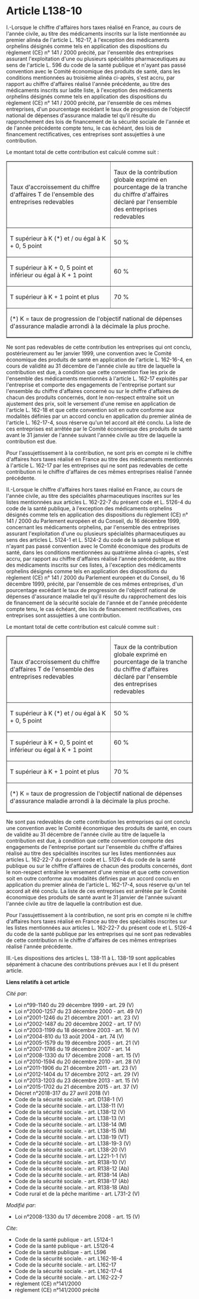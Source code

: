 # Article L138-10

I.-Lorsque le chiffre d'affaires hors taxes réalisé en France, au cours de l'année civile, au titre des médicaments inscrits
sur la liste mentionnée au premier alinéa de l'article L. 162-17, à l'exception des médicaments orphelins désignés comme tels
en application des dispositions du règlement (CE) n° 141 / 2000 précité, par l'ensemble des entreprises assurant
l'exploitation d'une ou plusieurs spécialités pharmaceutiques au sens de l'article L. 596 du code de la santé publique et
n'ayant pas passé convention avec le Comité économique des produits de santé, dans les conditions mentionnées au troisième
alinéa ci-après, s'est accru, par rapport au chiffre d'affaires réalisé l'année précédente, au titre des médicaments inscrits
sur ladite liste, à l'exception des médicaments orphelins désignés comme tels en application des dispositions du règlement
(CE) n° 141 / 2000 précité, par l'ensemble de ces mêmes entreprises, d'un pourcentage excédant le taux de progression de
l'objectif national de dépenses d'assurance maladie tel qu'il résulte du rapprochement des lois de financement de la sécurité
sociale de l'année et de l'année précédente compte tenu, le cas échéant, des lois de financement rectificatives, ces
entreprises sont assujetties à une contribution. 

Le montant total de cette contribution est calculé comme suit : 

<table cellspacing="0" border="1" cellpadding="0" width="605" align="center">
  <tbody>
    <tr>
      <td width="341">

Taux d'accroissement du chiffre d'affaires T de l'ensemble des entreprises redevables 

</td>
      <td width="264">

Taux de la contribution globale exprimé en pourcentage de la tranche du chiffre d'affaires déclaré par l'ensemble des
entreprises redevables 

</td>
    </tr>
    <tr>
      <td width="341" valign="top">

T supérieur à K (*) et / ou égal à K + 0, 5 point 

</td>
      <td width="264">

50 % 

</td>
    </tr>
    <tr>
      <td width="341" valign="top">

T supérieur à K + 0, 5 point et inférieur ou égal à K + 1 point 

</td>
      <td width="264">

60 % 

</td>
    </tr>
    <tr>
      <td valign="top" width="341">

T supérieur à K + 1 point et plus 

</td>
      <td width="264">

70 % 

</td>
    </tr>
    <tr>
      <td width="605" colspan="2">

(*) K = taux de progression de l'objectif national de dépenses d'assurance maladie arrondi à la décimale la plus proche. 

</td>
    </tr>
  </tbody>
</table>

Ne sont pas redevables de cette contribution les entreprises qui ont conclu, postérieurement au 1er janvier 1999, une
convention avec le Comité économique des produits de santé en application de l'article L. 162-16-4, en cours de validité au
31 décembre de l'année civile au titre de laquelle la contribution est due, à condition que cette convention fixe les prix de
l'ensemble des médicaments mentionnés à l'article L. 162-17 exploités par l'entreprise et comporte des engagements de
l'entreprise portant sur l'ensemble du chiffre d'affaires concerné ou sur le chiffre d'affaires de chacun des produits
concernés, dont le non-respect entraîne soit un ajustement des prix, soit le versement d'une remise en application de
l'article L. 162-18 et que cette convention soit en outre conforme aux modalités définies par un accord conclu en application
du premier alinéa de l'article L. 162-17-4, sous réserve qu'un tel accord ait été conclu. La liste de ces entreprises est
arrêtée par le Comité économique des produits de santé avant le 31 janvier de l'année suivant l'année civile au titre de
laquelle la contribution est due. 

Pour l'assujettissement à la contribution, ne sont pris en compte ni le chiffre d'affaires hors taxes réalisé en France au
titre des médicaments mentionnés à l'article L. 162-17 par les entreprises qui ne sont pas redevables de cette contribution
ni le chiffre d'affaires de ces mêmes entreprises réalisé l'année précédente. 

II.-Lorsque le chiffre d'affaires hors taxes réalisé en France, au cours de l'année civile, au titre des spécialités
pharmaceutiques inscrites sur les listes mentionnées aux articles L. 162-22-7 du présent code et L. 5126-4 du code de la
santé publique, à l'exception des médicaments orphelins désignés comme tels en application des dispositions du règlement (CE)
n° 141 / 2000 du Parlement européen et du Conseil, du 16 décembre 1999, concernant les médicaments orphelins, par l'ensemble
des entreprises assurant l'exploitation d'une ou plusieurs spécialités pharmaceutiques au sens des articles L. 5124-1 et L.
5124-2 du code de la santé publique et n'ayant pas passé convention avec le Comité économique des produits de santé, dans les
conditions mentionnées au quatrième alinéa ci-après, s'est accru, par rapport au chiffre d'affaires réalisé l'année
précédente, au titre des médicaments inscrits sur ces listes, à l'exception des médicaments orphelins désignés comme tels en
application des dispositions du règlement (CE) n° 141 / 2000 du Parlement européen et du Conseil, du 16 décembre 1999,
précité, par l'ensemble de ces mêmes entreprises, d'un pourcentage excédant le taux de progression de l'objectif national de
dépenses d'assurance maladie tel qu'il résulte du rapprochement des lois de financement de la sécurité sociale de l'année et
de l'année précédente compte tenu, le cas échéant, des lois de financement rectificatives, ces entreprises sont assujetties à
une contribution. 

Le montant total de cette contribution est calculé comme suit : 
<table cellspacing="0" width="605" border="1" align="center" cellpadding="0">
  <tbody>
    <tr>
      <td width="341">

Taux d'accroissement du chiffre d'affaires T de l'ensemble des entreprises redevables 

</td>
      <td width="264">

Taux de la contribution globale exprimé en pourcentage de la tranche du chiffre d'affaires déclaré par l'ensemble des
entreprises redevables 

</td>
    </tr>
    <tr>
      <td width="341" valign="top">

T supérieur à K (*) et / ou égal à K + 0, 5 point 

</td>
      <td valign="top" width="264">

50 % 

</td>
    </tr>
    <tr>
      <td width="341" valign="top">

T supérieur à K + 0, 5 point et inférieur ou égal à K + 1 point 

</td>
      <td valign="top" width="264">

60 % 

</td>
    </tr>
    <tr>
      <td valign="top" width="341">

T supérieur à K + 1 point et plus 

</td>
      <td valign="top" width="264">

70 % 

</td>
    </tr>
    <tr>
      <td colspan="2" width="605" valign="top">

(*) K = taux de progression de l'objectif national de dépenses d'assurance maladie arrondi à la décimale la plus proche. 

</td>
    </tr>
  </tbody>
</table>

Ne sont pas redevables de cette contribution les entreprises qui ont conclu une convention avec le Comité économique des
produits de santé, en cours de validité au 31 décembre de l'année civile au titre de laquelle la contribution est due, à
condition que cette convention comporte des engagements de l'entreprise portant sur l'ensemble du chiffre d'affaires réalisé
au titre des spécialités inscrites sur les listes mentionnées aux articles L. 162-22-7 du présent code et L. 5126-4 du code
de la santé publique ou sur le chiffre d'affaires de chacun des produits concernés, dont le non-respect entraîne le versement
d'une remise et que cette convention soit en outre conforme aux modalités définies par un accord conclu en application du
premier alinéa de l'article L. 162-17-4, sous réserve qu'un tel accord ait été conclu. La liste de ces entreprises est
arrêtée par le Comité économique des produits de santé avant le 31 janvier de l'année suivant l'année civile au titre de
laquelle la contribution est due. 

Pour l'assujettissement à la contribution, ne sont pris en compte ni le chiffre d'affaires hors taxes réalisé en France au
titre des spécialités inscrites sur les listes mentionnées aux articles L. 162-22-7 du présent code et L. 5126-4 du code de
la santé publique par les entreprises qui ne sont pas redevables de cette contribution ni le chiffre d'affaires de ces mêmes
entreprises réalisé l'année précédente. 

III.-Les dispositions des articles L. 138-11 à L. 138-19 sont applicables séparément à chacune des contributions prévues aux
I et II du présent article.

**Liens relatifs à cet article**

_Cité par_:

  - Loi n°99-1140 du 29 décembre 1999 - art. 29 (V)
  - Loi n°2000-1257 du 23 décembre 2000 - art. 49 (V)
  - Loi n°2001-1246 du 21 décembre 2001 - art. 23 (V)
  - Loi n°2002-1487 du 20 décembre 2002 - art. 17 (V)
  - Loi n°2003-1199 du 18 décembre 2003 - art. 16 (V)
  - Loi n°2004-810 du 13 août 2004 - art. 74 (V)
  - Loi n°2005-1579 du 19 décembre 2005 - art. 21 (V)
  - Loi n°2007-1786 du 19 décembre 2007 - art. 14
  - Loi n°2008-1330 du 17 décembre 2008 - art. 15 (V)
  - Loi n°2010-1594 du 20 décembre 2010 - art. 28 (V)
  - Loi n°2011-1906 du 21 décembre 2011 - art. 23 (V)
  - Loi n°2012-1404 du 17 décembre 2012 - art. 29 (V)
  - Loi n°2013-1203 du 23 décembre 2013 - art. 15 (V)
  - Loi n°2015-1702 du 21 décembre 2015 - art. 37 (V)
  - Décret n°2018-317 du 27 avril 2018 (V)
  - Code de la sécurité sociale. - art. D138-1 (V)
  - Code de la sécurité sociale. - art. L138-11 (V)
  - Code de la sécurité sociale. - art. L138-12 (V)
  - Code de la sécurité sociale. - art. L138-13 (V)
  - Code de la sécurité sociale. - art. L138-14 (M)
  - Code de la sécurité sociale. - art. L138-15 (M)
  - Code de la sécurité sociale. - art. L138-19 (VT)
  - Code de la sécurité sociale. - art. L138-19-3 (V)
  - Code de la sécurité sociale. - art. L138-20 (V)
  - Code de la sécurité sociale. - art. L221-1-1 (V)
  - Code de la sécurité sociale. - art. R138-10 (V)
  - Code de la sécurité sociale. - art. R138-12 (Ab)
  - Code de la sécurité sociale. - art. R138-14 (Ab)
  - Code de la sécurité sociale. - art. R138-17 (Ab)
  - Code de la sécurité sociale. - art. R138-18 (Ab)
  - Code rural et de la pêche maritime - art. L731-2 (V)

_Modifié par_:

  - Loi n°2008-1330 du 17 décembre 2008 - art. 15 (V)

_Cite_:

  - Code de la santé publique - art. L5124-1
  - Code de la santé publique - art. L5126-4
  - Code de la santé publique - art. L596
  - Code de la sécurité sociale. - art. L162-16-4
  - Code de la sécurité sociale. - art. L162-17
  - Code de la sécurité sociale. - art. L162-17-4
  - Code de la sécurité sociale. - art. L162-22-7
  - règlement (CE) n°141/2000
  - règlement (CE) n°141/2000 précité
